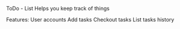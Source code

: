 ToDo - List
Helps you keep track of things

Features:
User accounts
Add tasks
Checkout tasks
List tasks history
